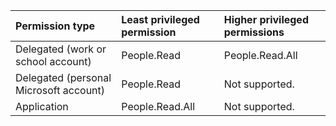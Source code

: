 |Permission type|Least privileged permission|Higher privileged permissions|
|:---|:---|:---|
|Delegated (work or school account)|People.Read|People.Read.All|
|Delegated (personal Microsoft account)|People.Read|Not supported.|
|Application|People.Read.All|Not supported.|

